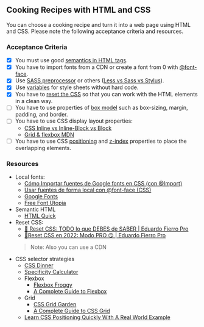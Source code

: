 ## Cooking Recipes with HTML and CSS

You can choose a cooking recipe and turn it into a web page using HTML and CSS. Please note the following acceptance criteria and resources.

### Acceptance Criteria

- [x] You must use good [semantics in HTML tags](https://es.semrush.com/blog/html-semantico/).
- [x] You have to import fonts from a CDN or create a font from 0 with [@font-face](https://developer.mozilla.org/en-US/docs/Web/CSS/@font-face).
- [x] Use [SASS preprocessor](https://sass-lang.com/documentation/style-rules/) or others ([Less vs Sass vs Stylus](https://stackshare.io/stackups/less-vs-sass-vs-stylus)).
- [x] Use [variables](https://sass-lang.com/documentation/variables/) for style sheets without hard code.
- [x] You have to [reset the CSS](https://www.aluracursos.com/blog/reset-css-que-es-ejemplos-como-crear-y-utilizar) so that you can work with the HTML elements in a clean way.
- [ ] You have to use properties of [box model](https://web.dev/i18n/es/learn/css/box-model/) such as box-sizing, margin, padding, and border.
- [ ] You have to use CSS display layout properties:
  - [CSS Inline vs Inline-Block vs Block](https://www.samanthaming.com/pictorials/css-inline-vs-inlineblock-vs-block/)
  - [Grid & flexbox MDN](https://developer.mozilla.org/es/docs/Web/CSS/CSS_grid_layout/Relationship_of_grid_layout_with_other_layout_methods#grid_y_flexbox)
- [ ] You have to use CSS [positioning](https://css-tricks.com/almanac/properties/p/position/) and [z-index](https://css-tricks.com/css-painting-order/) properties to place the overlapping elements.

### Resources

- Local fonts:
  - [Cómo Importar fuentes de Google fonts en CSS (con @Import)](https://www.youtube.com/watch?v=O3gZbtB2tQo)
  - [Usar fuentes de forma local con @font-face (CSS)](https://www.youtube.com/watch?v=Jh9lIki-Sww)
  - [Google Fonts](https://fonts.google.com/)
  - [Free Font Utopia](https://www.fontsquirrel.com/)
- Semantic HTML
  - [HTML Quick](https://www.htmlquick.com/es/reference/tags.html)
- Reset CSS:
  - [🚨 Reset CSS: TODO lo que DEBES de SABER | Eduardo Fierro Pro](https://www.youtube.com/watch?v=Foieq2jTajE)
  - [🚀Reset CSS en 2022: Modo PRO 😏 | Eduardo Fierro Pro](https://www.youtube.com/watch?v=Foieq2jTajE)
  > Note: Also you can use a CDN
- CSS selector strategies
  - [CSS Dinner](https://flukeout.github.io/)
  - [Specificity Calculator](https://specificity.keegan.st/)
  - Flexbox
    - [Flexbox Froggy](https://flexboxfroggy.com/#es)
    - [A Complete Guide to Flexbox](https://css-tricks.com/snippets/css/a-guide-to-flexbox/)
  - Grid
    - [CSS Grid Garden](https://cssgridgarden.com/#es)
    - [A Complete Guide to CSS Grid](https://css-tricks.com/snippets/css/complete-guide-grid/)
  - [Learn CSS Positioning Quickly With A Real World Example](https://www.youtube.com/watch?v=MxEtxo_AaZ4)
